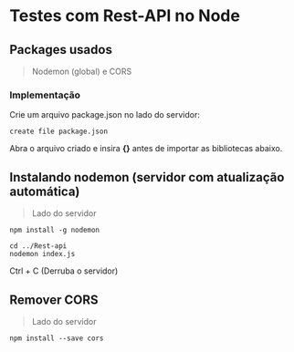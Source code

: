 # Testes com Rest-API no Node

## Packages usados
> Nodemon (global) e CORS

### Implementação
Crie um arquivo package.json no lado do servidor:

```
create file package.json
```

Abra o arquivo criado e insira __{}__ antes de importar as bibliotecas abaixo.

## Instalando nodemon (servidor com atualização automática)
> Lado do servidor
```
npm install -g nodemon

cd ../Rest-api
nodemon index.js
```

Ctrl + C (Derruba o servidor)

## Remover CORS
> Lado do servidor
```
npm install --save cors
```
